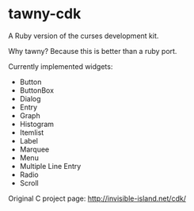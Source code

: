 tawny-cdk
========

A Ruby version of the curses development kit.

Why tawny?  Because this is better than a ruby port.

Currently implemented widgets:
 * Button
 * ButtonBox
 * Dialog
 * Entry
 * Graph
 * Histogram
 * Itemlist
 * Label
 * Marquee
 * Menu
 * Multiple Line Entry
 * Radio
 * Scroll

Original C project page: http://invisible-island.net/cdk/
